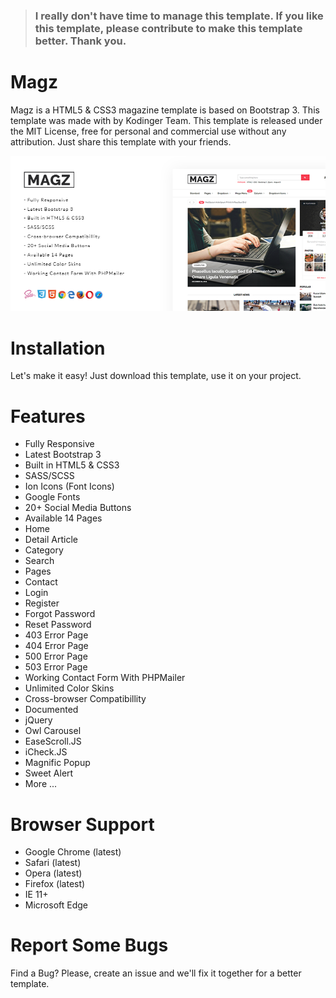 > ### I really don't have time to manage this template. If you like this template, please contribute to make this template better. Thank you.

# Magz
Magz is a HTML5 & CSS3 magazine template is based on Bootstrap 3. This template was made with  by Kodinger Team. This template is released under the MIT License, free for personal and commercial use without any attribution. Just share this template with your friends.

![magz preview](images/preview.png "Magz Preview")


# Installation
Let's make it easy! Just download this template, use it on your project.

# Features
- Fully Responsive
- Latest Bootstrap 3
- Built in HTML5 & CSS3
- SASS/SCSS
- Ion Icons (Font Icons)
- Google Fonts
- 20+ Social Media Buttons
- Available 14 Pages
- Home
- Detail Article
- Category
- Search
- Pages
- Contact
- Login
- Register
- Forgot Password
- Reset Password
- 403 Error Page
- 404 Error Page
- 500 Error Page
- 503 Error Page
- Working Contact Form With PHPMailer
- Unlimited Color Skins
- Cross-browser Compatibillity
- Documented
- jQuery
- Owl Carousel
- EaseScroll.JS
- iCheck.JS
- Magnific Popup
- Sweet Alert
- More ...

# Browser Support
- Google Chrome (latest)
- Safari (latest)
- Opera (latest)
- Firefox (latest)
- IE 11+
- Microsoft Edge

# Report Some Bugs
Find a Bug? Please, create an issue and we'll fix it together for a better template.




